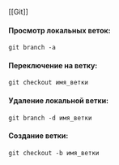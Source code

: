 [[Git]]


#### Просмотр локальных веток:
```shell
git branch -a
```

#### Переключение на ветку:
```shell
git checkout имя_ветки
```

#### Удаление локальной ветки:
```shell
git branch -d имя_ветки
```

#### Создание ветки:
```shell
git checkout -b имя_ветки
```
